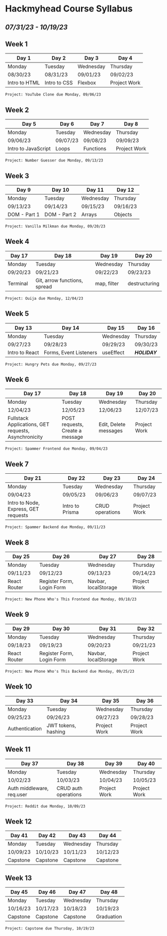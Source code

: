 # Hackmyhead Course Syllabus

## _07/31/23 - 10/19/23_

## Week 1

| Day 1         | Day 2        | Day 3     | Day 4        |
| ------------- | ------------ | --------- | ------------ |
| Monday        | Tuesday      | Wednesday | Thursday     |
| 08/30/23      | 08/31/23     | 09/01/23  | 09/02/23     |
| Intro to HTML | Intro to CSS | Flexbox   | Project Work |

`Project: YouTube Clone due Monday, 09/06/23`

## Week 2

| Day 5               | Day 6    | Day 7     | Day 8        |
| ------------------- | -------- | --------- | ------------ |
| Monday              | Tuesday  | Wednesday | Thursday     |
| 09/06/23            | 09/07/23 | 09/08/23  | 09/09/23     |
| Intro to JavaScript | Loops    | Functions | Project Work |

`Project: Number Guesser due Monday, 09/13/23`

## Week 3

| Day 9        | Day 10       | Day 11    | Day 12   |
| ------------ | ------------ | --------- | -------- |
| Monday       | Tuesday      | Wednesday | Thursday |
| 09/13/23     | 09/14/23     | 09/15/23  | 09/16/23 |
| DOM - Part 1 | DOM - Part 2 | Arrays    | Objects  |

`Project: Vanilla Milkman due Monday, 09/20/23`

## Week 4

| Day 17   | Day 18                       | Day 19      | Day 20        |
| -------- | ---------------------------- | ----------- | ------------- |
| Monday   | Tuesday                      | Wednesday   | Thursday      |
| 09/20/23 | 09/21/23                     | 09/22/23    | 09/23/23      |
| Terminal | Git, arrow functions, spread | map, filter | destructuring |

`Project: Ouija due Monday, 12/04/23`

## Week 5

| Day 13         | Day 14                 | Day 15    | Day 16        |
| -------------- | ---------------------- | --------- | ------------- |
| Monday         | Tuesday                | Wednesday | Thursday      |
| 09/27/23       | 09/28/23               | 09/29/23  | 09/30/23      |
| Intro to React | Forms, Event Listeners | useEffect | **_HOLIDAY_** |

`Project: Hungry Pets due Monday, 09/27/23`

## Week 6

| Day 17                                               | Day 18                          | Day 19                | Day 20       |
| ---------------------------------------------------- | ------------------------------- | --------------------- | ------------ |
| Monday                                               | Tuesday                         | Wednesday             | Thursday     |
| 12/04/23                                             | 12/05/23                        | 12/06/23              | 12/07/23     |
| Fullstack Applications, GET requests, Asynchronicity | POST requests, Create a message | Edit, Delete messages | Project Work |

`Project: Spammer Frontend due Monday, 09/04/23`

## Week 7

| Day 21                               | Day 22          | Day 23          | Day 24       |
| ------------------------------------ | --------------- | --------------- | ------------ |
| Monday                               | Tuesday         | Wednesday       | Thursday     |
| 09/04/23                             | 09/05/23        | 09/06/23        | 09/07/23     |
| Intro to Node, Express, GET requests | Intro to Prisma | CRUD operations | Project Work |

`Project: Spammer Backend due Monday, 09/11/23`

## Week 8

| Day 25       | Day 26                    | Day 27               | Day 28       |
| ------------ | ------------------------- | -------------------- | ------------ |
| Monday       | Tuesday                   | Wednesday            | Thursday     |
| 09/11/23     | 09/12/23                  | 09/13/23             | 09/14/23     |
| React Router | Register Form, Login Form | Navbar, localStorage | Project Work |

`Project: New Phone Who's This Frontend due Monday, 09/18/23`

## Week 9

| Day 29       | Day 30                    | Day 31               | Day 32       |
| ------------ | ------------------------- | -------------------- | ------------ |
| Monday       | Tuesday                   | Wednesday            | Thursday     |
| 09/18/23     | 09/19/23                  | 09/20/23             | 09/21/23     |
| React Router | Register Form, Login Form | Navbar, localStorage | Project Work |

`Project: New Phone Who's This Backend due Monday, 09/25/23`

## Week 10

| Day 33         | Day 34              | Day 35       | Day 36       |
| -------------- | ------------------- | ------------ | ------------ |
| Monday         | Tuesday             | Wednesday    | Thursday     |
| 09/25/23       | 09/26/23            | 09/27/23     | 09/28/23     |
| Authentication | JWT tokens, hashing | Project Work | Project Work |

## Week 11

| Day 37                    | Day 38               | Day 39       | Day 40       |
| ------------------------- | -------------------- | ------------ | ------------ |
| Monday                    | Tuesday              | Wednesday    | Thursday     |
| 10/02/23                  | 10/03/23             | 10/04/23     | 10/05/23     |
| Auth middleware, req.user | CRUD auth operations | Project Work | Project Work |

`Project: Reddit due Monday, 10/09/23`

## Week 12

| Day 41   | Day 42   | Day 43    | Day 44   |
| -------- | -------- | --------- | -------- |
| Monday   | Tuesday  | Wednesday | Thursday |
| 10/09/23 | 10/10/23 | 10/11/23  | 10/12/23 |
| Capstone | Capstone | Capstone  | Capstone |

## Week 13

| Day 45   | Day 46   | Day 47    | Day 48     |
| -------- | -------- | --------- | ---------- |
| Monday   | Tuesday  | Wednesday | Thursday   |
| 10/16/23 | 10/17/23 | 10/18/23  | 10/19/23   |
| Capstone | Capstone | Capstone  | Graduation |

`Project: Capstone due Thursday, 10/19/23`
